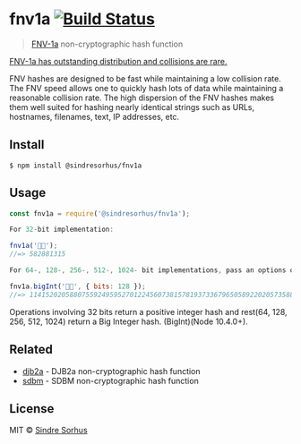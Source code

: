 # fnv1a [![Build Status](https://travis-ci.org/sindresorhus/fnv1a.svg?branch=master)](https://travis-ci.org/sindresorhus/fnv1a)

> [FNV-1a](https://en.wikipedia.org/wiki/Fowler%E2%80%93Noll%E2%80%93Vo_hash_function) non-cryptographic hash function

[FNV-1a has outstanding distribution and collisions are rare.](https://softwareengineering.stackexchange.com/questions/49550/which-hashing-algorithm-is-best-for-uniqueness-and-speed/145633#145633)

FNV hashes are designed to be fast while maintaining a low collision rate. The FNV speed allows one to quickly hash lots of data while maintaining a reasonable collision rate. The high dispersion of the FNV hashes makes them well suited for hashing nearly identical strings such as URLs, hostnames, filenames, text, IP addresses, etc.


## Install

```
$ npm install @sindresorhus/fnv1a
```


## Usage

```js
const fnv1a = require('@sindresorhus/fnv1a');

For 32-bit implementation:

fnv1a('🦄🌈');
//=> 582881315

For 64-, 128-, 256-, 512-, 1024- bit implementations, pass an options object as following.

fnv1a.bigInt('🦄🌈', { bits: 128 });
//=> 11415202058807559249595270122456073815781937336796505892202057358875n
```
Operations involving 32 bits return a positive integer hash and rest(64, 128, 256, 512, 1024) return a Big Integer hash. (BigInt)(Node 10.4.0+).

## Related

- [djb2a](https://github.com/sindresorhus/djb2a) - DJB2a non-cryptographic hash function
- [sdbm](https://github.com/sindresorhus/sdbm) - SDBM non-cryptographic hash function


## License

MIT © [Sindre Sorhus](https://sindresorhus.com)
